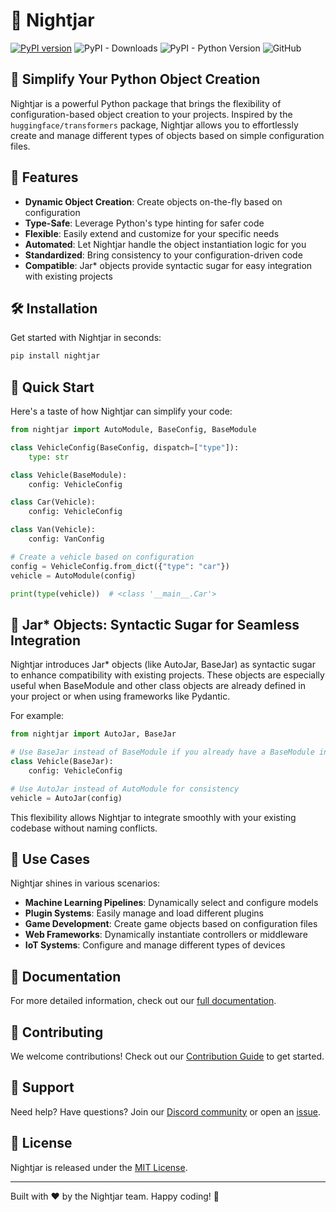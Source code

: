 # 🦅 Nightjar

[![PyPI version](https://badge.fury.io/py/nightjar.svg)](https://badge.fury.io/py/nightjar) 
![PyPI - Downloads](https://img.shields.io/pypi/dm/nightjar)
![PyPI - Python Version](https://img.shields.io/pypi/pyversions/nightjar)
![GitHub](https://img.shields.io/github/license/ysenarath/nightjar)

## 🌟 Simplify Your Python Object Creation

Nightjar is a powerful Python package that brings the flexibility of configuration-based object creation to your projects. Inspired by the `huggingface/transformers` package, Nightjar allows you to effortlessly create and manage different types of objects based on simple configuration files.

## 🚀 Features

- **Dynamic Object Creation**: Create objects on-the-fly based on configuration
- **Type-Safe**: Leverage Python's type hinting for safer code
- **Flexible**: Easily extend and customize for your specific needs
- **Automated**: Let Nightjar handle the object instantiation logic for you
- **Standardized**: Bring consistency to your configuration-driven code
- **Compatible**: Jar* objects provide syntactic sugar for easy integration with existing projects

## 🛠 Installation

Get started with Nightjar in seconds:

```bash
pip install nightjar
```

## 🏁 Quick Start

Here's a taste of how Nightjar can simplify your code:

```python
from nightjar import AutoModule, BaseConfig, BaseModule

class VehicleConfig(BaseConfig, dispatch=["type"]):
    type: str

class Vehicle(BaseModule):
    config: VehicleConfig

class Car(Vehicle):
    config: VehicleConfig

class Van(Vehicle):
    config: VanConfig

# Create a vehicle based on configuration
config = VehicleConfig.from_dict({"type": "car"})
vehicle = AutoModule(config)

print(type(vehicle))  # <class '__main__.Car'>
```

## 🧩 Jar* Objects: Syntactic Sugar for Seamless Integration

Nightjar introduces Jar* objects (like AutoJar, BaseJar) as syntactic sugar to enhance compatibility with existing projects. These objects are especially useful when BaseModule and other class objects are already defined in your project or when using frameworks like Pydantic.

For example:

```python
from nightjar import AutoJar, BaseJar

# Use BaseJar instead of BaseModule if you already have a BaseModule in your project
class Vehicle(BaseJar):
    config: VehicleConfig

# Use AutoJar instead of AutoModule for consistency
vehicle = AutoJar(config)
```

This flexibility allows Nightjar to integrate smoothly with your existing codebase without naming conflicts.

## 🌈 Use Cases

Nightjar shines in various scenarios:

- **Machine Learning Pipelines**: Dynamically select and configure models
- **Plugin Systems**: Easily manage and load different plugins
- **Game Development**: Create game objects based on configuration files
- **Web Frameworks**: Dynamically instantiate controllers or middleware
- **IoT Systems**: Configure and manage different types of devices

## 📘 Documentation

For more detailed information, check out our [full documentation](https://github.com/ysenarath/nightjar/wiki).

## 🤝 Contributing

We welcome contributions! Check out our [Contribution Guide](CONTRIBUTING.md) to get started.

## 💬 Support

Need help? Have questions? Join our [Discord community](https://discord.gg/nightjar) or open an [issue](https://github.com/ysenarath/nightjar/issues).

## 📄 License

Nightjar is released under the [MIT License](LICENSE).

---

Built with ❤️ by the Nightjar team. Happy coding! 🎉
